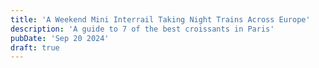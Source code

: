 ```yaml
---
title: 'A Weekend Mini Interrail Taking Night Trains Across Europe'
description: 'A guide to 7 of the best croissants in Paris'
pubDate: 'Sep 20 2024'
draft: true
---
```

